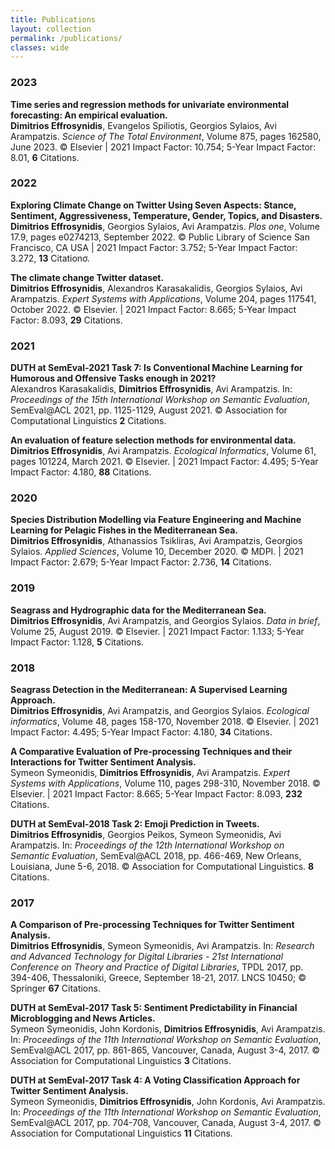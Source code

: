 ```yaml
---
title: Publications
layout: collection
permalink: /publications/
classes: wide
---
```


<h3>2023</h3>

<strong>Time series and regression methods for univariate environmental forecasting: An empirical evaluation.</strong><br>
**Dimitrios Effrosynidis**, Evangelos Spiliotis, Georgios Sylaios, Avi Arampatzis. *Science of The Total Environment*, Volume 875, pages 162580, June 2023.
© Elsevier | 2021 Impact Factor: 10.754; 5-Year Impact Factor: 8.01, **6** Citations.

<h3>2022</h3>

<strong>Exploring Climate Change on Twitter Using Seven Aspects: Stance, Sentiment, Aggressiveness, Temperature, Gender, Topics, and Disasters.</strong><br>
**Dimitrios Effrosynidis**, Georgios Sylaios, Avi Arampatzis. *Plos one*, Volume 17.9, pages e0274213, September 2022.
© Public Library of Science San Francisco, CA USA | 2021 Impact Factor: 3.752; 5-Year Impact Factor: 3.272, **13** Citationσ.

<strong>The climate change Twitter dataset.</strong><br>
**Dimitrios Effrosynidis**, Alexandros Karasakalidis, Georgios Sylaios, Avi Arampatzis. *Expert Systems with Applications*, Volume 204, pages 117541, October 2022.
© Elsevier. | 2021 Impact Factor: 8.665; 5-Year Impact Factor: 8.093, **29** Citations.

<h3>2021</h3>

<strong>DUTH at SemEval-2021 Task 7: Is Conventional Machine Learning for Humorous and Offensive Tasks enough in 2021?</strong><br>
Alexandros Karasakalidis, **Dimitrios Effrosynidis**, Avi Arampatzis.
In: *Proceedings of the 15th International Workshop on Semantic Evaluation*, SemEval@ACL 2021, pp. 1125-1129, August 2021. © Association for Computational Linguistics **2** Citations.

<strong>An evaluation of feature selection methods for environmental data.</strong><br>
**Dimitrios Effrosynidis**, Avi Arampatzis. *Ecological Informatics*, Volume 61, pages 101224, March 2021.
© Elsevier. | 2021 Impact Factor: 4.495; 5-Year Impact Factor: 4.180, **88** Citations.

<h3>2020</h3>

<strong>Species Distribution Modelling via Feature Engineering and Machine Learning for Pelagic Fishes in the Mediterranean Sea.</strong><br>
**Dimitrios Effrosynidis**, Athanassios Tsikliras, Avi Arampatzis, Georgios Sylaios. *Applied Sciences*, Volume 10, December 2020.
© MDPI. | 2021 Impact Factor: 2.679; 5-Year Impact Factor: 2.736, **14** Citations.

<h3>2019</h3>

<strong>Seagrass and Hydrographic data for the Mediterranean Sea.</strong><br>
<strong>Dimitrios Effrosynidis</strong>, Avi Arampatzis, and Georgios Sylaios. *Data in brief*, Volume 25, August 2019.
© Elsevier. | 2021 Impact Factor: 1.133; 5-Year Impact Factor: 1.128, **5** Citations.

<h3>2018</h3>

<strong>Seagrass Detection in the Mediterranean: A Supervised Learning Approach.</strong><br>
**Dimitrios Effrosynidis**, Avi Arampatzis, and Georgios Sylaios. *Ecological informatics*, Volume 48, pages 158-170, November 2018.
© Elsevier. | 2021 Impact Factor: 4.495; 5-Year Impact Factor: 4.180, **34** Citations.

<strong>A Comparative Evaluation of Pre-processing Techniques and their Interactions for Twitter Sentiment Analysis.</strong><br>
Symeon Symeonidis, <strong>Dimitrios Effrosynidis</strong>, Avi Arampatzis. *Expert Systems with Applications*, Volume 110, pages 298-310, November 2018.
© Elsevier. | 2021 Impact Factor: 8.665; 5-Year Impact Factor: 8.093, **232** Citations.

<strong>DUTH at SemEval-2018 Task 2: Emoji Prediction in Tweets.</strong><br>
<strong>Dimitrios Effrosynidis</strong>, Georgios Peikos, Symeon Symeonidis, Avi Arampatzis.
In: *Proceedings of the 12th International Workshop on Semantic Evaluation*, SemEval@ACL 2018, pp. 466-469, New Orleans, Louisiana, June 5-6, 2018. © Association for Computational Linguistics. **8** Citations.


<h3>2017</h3>

<strong>A Comparison of Pre-processing Techniques for Twitter Sentiment Analysis.</strong><br>
<strong>Dimitrios Effrosynidis</strong>, Symeon Symeonidis, Avi Arampatzis. In: *Research and Advanced Technology for Digital Libraries - 21st International Conference on Theory and Practice of Digital Libraries*, 
TPDL 2017, pp. 394-406, Thessaloniki, Greece, September 18-21, 2017. LNCS 10450; © Springer **67** Citations.

<strong>DUTH at SemEval-2017 Task 5: Sentiment Predictability in Financial Microblogging and News Articles.</strong><br> 
Symeon Symeonidis, John Kordonis, <strong>Dimitrios Effrosynidis</strong>, Avi Arampatzis. In: *Proceedings of the 11th International Workshop on Semantic Evaluation*, 
SemEval@ACL 2017, pp. 861-865, Vancouver, Canada, August 3-4, 2017. © Association for Computational Linguistics **3** Citations.

<strong>DUTH at SemEval-2017 Task 4: A Voting Classification Approach for Twitter Sentiment Analysis.</strong><br>
Symeon Symeonidis, <strong>Dimitrios Effrosynidis</strong>, John Kordonis, Avi Arampatzis. In: *Proceedings of the 11th International Workshop on Semantic Evaluation*, 
SemEval@ACL 2017, pp. 704-708, Vancouver, Canada, August 3-4, 2017. © Association for Computational Linguistics **11** Citations.